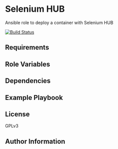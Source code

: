 Selenium HUB
=======

Ansible role to deploy a container with Selenium HUB

[![Build Status](https://travis-ci.org/integr8/ansible-role-selenium-hub.svg?branch=development)](https://travis-ci.org/integr8/ansible-role-selenium-hub)

Requirements
------------


Role Variables
--------------

Dependencies
------------

Example Playbook
----------------

License
-------

GPLv3

Author Information
------------------


